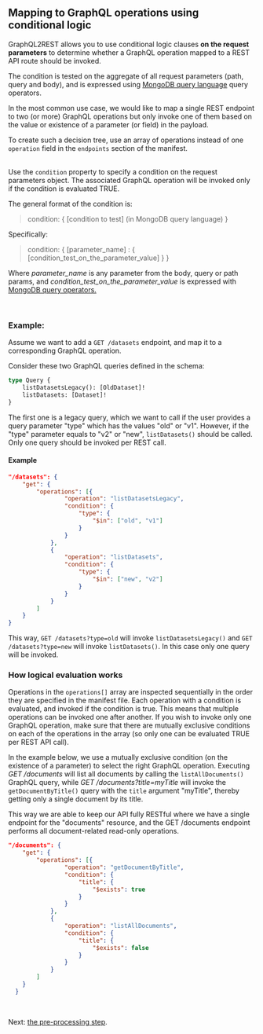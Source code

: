 ## Mapping to GraphQL operations using conditional logic

GraphQL2REST allows you to use conditional logic clauses **on the request parameters** to determine whether a GraphQL operation mapped to a REST API route should be invoked. 

The condition is tested on the aggregate of all request parameters (path, query and body), and is expressed using [MongoDB query language](https://docs.mongodb.com/manual/reference/operator/query/) query operators. 

In the most common use case, we would like to map a single REST endpoint to two (or more) GraphQL operations but only invoke one of them based on the value or existence of a parameter (or field) in the payload. 

To create such a decision tree, use an array of operations instead of one `operation` field in the `endpoints` section of the manifest.  
<br>


Use the `condition` property to specify a condition on the request parameters object. The associated GraphQL operation will be invoked only if the condition is evaluated TRUE. 

The general format of the condition is:
>condition: { 
        [condition to test]    (in MongoDB query language)
} 

Specifically: 
>condition: {
    [parameter_name] : { 
         [condition_test_on_the_parameter_value]
}
}

Where *parameter_name* is any parameter from the body, query or path params, and *condition_test_on_the_parameter_value* is expressed with  [MongoDB query operators.](https://docs.mongodb.com/manual/reference/operator/query/)

<br>

### Example: 

Assume we want to add a `GET /datasets` endpoint, and map it to a corresponding GraphQL operation. 

Consider these two GraphQL queries defined in the schema:
```graphql
type Query {
	listDatasetsLegacy(): [OldDataset]!
	listDatasets: [Dataset]!
}
```
The first one is a legacy query, which we want to call if the user provides a query parameter "type" which has the values "old" or "v1". However, if the "type" parameter equals to "v2" or "new", `listDatasets()` should be called. Only one query should be invoked per REST call.


#### Example 
```json
"/datasets": {
	"get": {
		"operations": [{
				"operation": "listDatasetsLegacy",
				"condition": {
					"type": {
						"$in": ["old", "v1"]
					}
				}
			},
			{
				"operation": "listDatasets",
				"condition": {
					"type": {
						"$in": ["new", "v2"]
					}
				}
			}
		]
	}
}
```
This way, `GET /datasets?type=old` will invoke `listDatasetsLegacy()` and `GET /datasets?type=new` will invoke `listDatasets()`. In this case only one query will be invoked.

### How logical evaluation works 
Operations in the `operations[]` array are inspected sequentially in the order they are specified in the manifest file. Each operation with a condition is evaluated, and invoked if the condition is true. This means that multiple operations can be invoked one after another. If you wish to invoke only one GraphQL operation, make sure that there are mutually exclusive conditions on each of the operations in the array (so only one can be evaluated TRUE per REST API call). 

In the example below, we use a mutually exclusive condition (on the existence of a parameter) to select the right GraphQL operation. Executing *GET /documents* will list all documents by calling the `listAllDocuments()` GraphQL query, while  *GET /documents?title=myTitle* will invoke the `getDocumentByTitle()` query with the `title` argument "myTitle", thereby getting only a single document by its title. 

This way we are able to keep our API fully RESTful where we have a single endpoint for the "documents" resource, and the GET /documents endpoint performs all document-related read-only operations. 

```json
"/documents": {
  	"get": {
  		"operations": [{         
  				"operation": "getDocumentByTitle", 
  				"condition": {  
  					"title": {
  						"$exists": true
  					}
  				}
  			},
  			{
  				"operation": "listAllDocuments",
  				"condition": {
  					"title": {
  						"$exists": false
  					}
  				}
  			}
  		]
  	}
  }
```

<br>

Next: [the pre-processing step](Pre-processing%20step.md).


